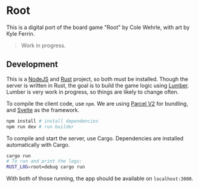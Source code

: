 # Root

This is a digital port of the board game "Root" by Cole Wehrle, with art by Kyle Ferrin.

> Work in progress.

## Development

This is a [NodeJS](https://nodejs.org/en/) and [Rust](https://rustup.rs/) project, so both must be installed.
Though the server is written in Rust, the goal is to build the game logic using [Lumber](https://github.com/foxfriends/lumber).
Lumber is very work in progress, so things are likely to change often.

To compile the client code, use `npm`. We are using [Parcel V2](https://v2.parceljs.org/) for bundling, 
and [Svelte](https://svelte.dev/) as the framework.

```sh
npm install # install dependencies
npm run dev # run builder
```

To compile and start the server, use Cargo. Dependencies are installed automatically with Cargo.

```sh
cargo run
# To run and print the logs:
RUST_LOG=root=debug cargo run
```

With both of those running, the app should be available on `localhost:3000`.
